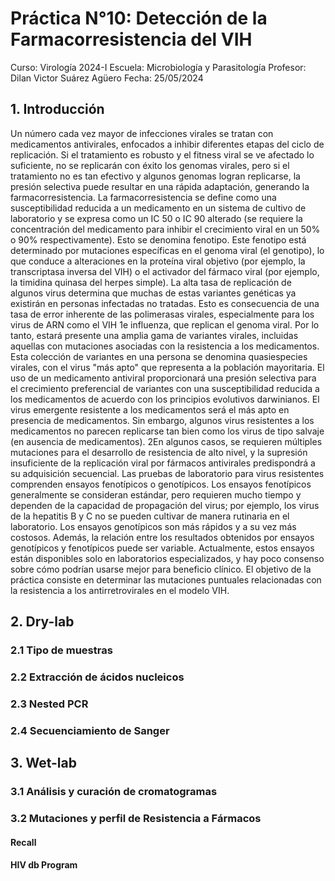 # Práctica N°10: Detección de la Farmacorresistencia del VIH
Curso: Virología 2024-I
Escuela: Microbiología y Parasitología
Profesor: Dilan Victor Suárez Agüero
Fecha: 25/05/2024

## 1. Introducción
Un número cada vez mayor de infecciones virales se tratan con medicamentos antivirales, enfocados a inhibir diferentes etapas del ciclo de replicación. Si el tratamiento es robusto y el fitness viral se ve afectado lo suficiente, no se replicarán con éxito los genomas virales, pero si el tratamiento no es tan efectivo y algunos genomas logran replicarse, la presión selectiva puede resultar en una rápida adaptación, generando la farmacorresistencia.
La farmacorresistencia se define como una susceptibilidad reducida a un medicamento en un sistema de cultivo de laboratorio y se expresa como un IC 50 o IC 90 alterado (se requiere la concentración del medicamento para inhibir el crecimiento viral en un 50% o 90% respectivamente). Esto se denomina fenotipo. Este fenotipo está determinado por mutaciones específicas en el genoma viral (el genotipo), lo que conduce a alteraciones en la proteína viral objetivo (por ejemplo, la transcriptasa inversa del VIH) o el activador del fármaco viral (por ejemplo, la timidina quinasa del herpes simple). La alta tasa de replicación de algunos virus determina que muchas de estas variantes genéticas ya existirán en personas infectadas no tratadas. Esto es consecuencia de una tasa de error inherente de las polimerasas virales, especialmente para los virus de ARN como el VIH 1e influenza, que replican el genoma viral. Por lo tanto, estará presente una amplia gama de variantes virales, incluidas aquellas con mutaciones asociadas con la resistencia a los medicamentos. Esta colección de variantes en una persona se denomina quasiespecies virales, con el virus "más apto" que representa a la población mayoritaria. El uso de un medicamento antiviral proporcionará una presión selectiva para el crecimiento preferencial de variantes con una susceptibilidad reducida a los medicamentos de acuerdo con los principios evolutivos darwinianos. El virus emergente resistente a los medicamentos será el más apto en presencia de medicamentos. Sin embargo, algunos virus resistentes a los medicamentos no parecen replicarse tan bien como los virus de tipo salvaje (en ausencia de medicamentos). 2En algunos casos, se requieren múltiples mutaciones para el desarrollo de resistencia de alto nivel, y la supresión insuficiente de la replicación viral por fármacos antivirales predispondrá a su adquisición secuencial.
Las pruebas de laboratorio para virus resistentes comprenden ensayos fenotípicos o genotípicos. Los ensayos fenotípicos generalmente se consideran estándar, pero requieren mucho tiempo y dependen de la capacidad de propagación del virus; por ejemplo, los virus de la hepatitis B y C no se pueden cultivar de manera rutinaria en el laboratorio. Los ensayos genotípicos son más rápidos y a su vez más costosos. Además, la relación entre los resultados obtenidos por ensayos genotípicos y fenotípicos puede ser variable. Actualmente, estos ensayos están disponibles solo en laboratorios especializados, y hay poco consenso sobre cómo podrían usarse mejor para beneficio clínico. El objetivo de la práctica consiste en determinar las mutaciones puntuales relacionadas con la resistencia a los antirretrovirales en el modelo VIH.

## 2. Dry-lab
### 2.1 Tipo de muestras
### 2.2 Extracción de ácidos nucleicos
### 2.3 Nested PCR
### 2.4 Secuenciamiento de Sanger

## 3. Wet-lab
### 3.1 Análisis y curación de cromatogramas
### 3.2 Mutaciones y perfil de Resistencia a Fármacos
#### Recall 
#### HIV db Program
